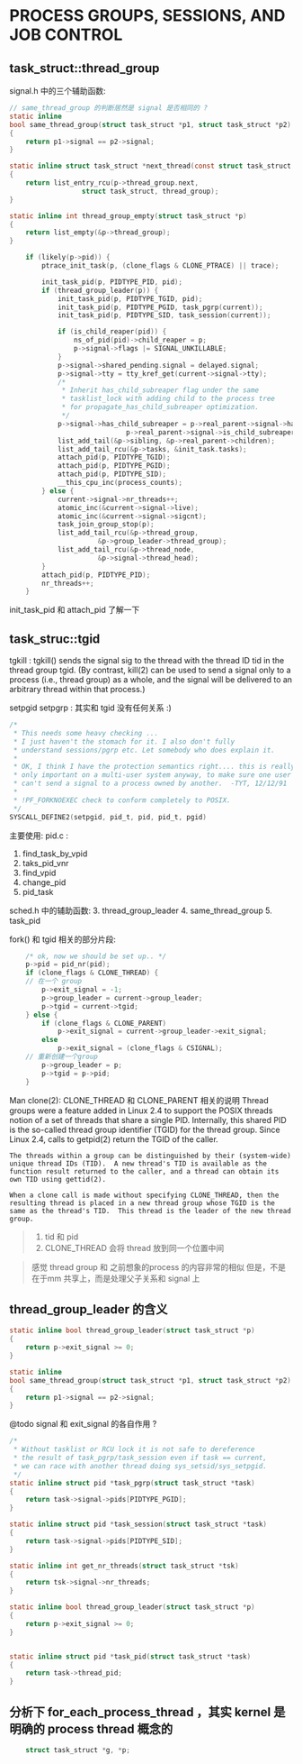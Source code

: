 # PROCESS GROUPS, SESSIONS, AND JOB CONTROL

## task_struct::thread_group

signal.h 中的三个辅助函数:
```c
// same_thread_group 的判断居然是 signal 是否相同的 ?
static inline
bool same_thread_group(struct task_struct *p1, struct task_struct *p2)
{
	return p1->signal == p2->signal;
}

static inline struct task_struct *next_thread(const struct task_struct *p)
{
	return list_entry_rcu(p->thread_group.next,
			      struct task_struct, thread_group);
}

static inline int thread_group_empty(struct task_struct *p)
{
	return list_empty(&p->thread_group);
}
```

```c
	if (likely(p->pid)) {
		ptrace_init_task(p, (clone_flags & CLONE_PTRACE) || trace);

		init_task_pid(p, PIDTYPE_PID, pid);
		if (thread_group_leader(p)) {
			init_task_pid(p, PIDTYPE_TGID, pid);
			init_task_pid(p, PIDTYPE_PGID, task_pgrp(current));
			init_task_pid(p, PIDTYPE_SID, task_session(current));

			if (is_child_reaper(pid)) {
				ns_of_pid(pid)->child_reaper = p;
				p->signal->flags |= SIGNAL_UNKILLABLE;
			}
			p->signal->shared_pending.signal = delayed.signal;
			p->signal->tty = tty_kref_get(current->signal->tty);
			/*
			 * Inherit has_child_subreaper flag under the same
			 * tasklist_lock with adding child to the process tree
			 * for propagate_has_child_subreaper optimization.
			 */
			p->signal->has_child_subreaper = p->real_parent->signal->has_child_subreaper ||
							 p->real_parent->signal->is_child_subreaper;
			list_add_tail(&p->sibling, &p->real_parent->children);
			list_add_tail_rcu(&p->tasks, &init_task.tasks);
			attach_pid(p, PIDTYPE_TGID);
			attach_pid(p, PIDTYPE_PGID);
			attach_pid(p, PIDTYPE_SID);
			__this_cpu_inc(process_counts);
		} else {
			current->signal->nr_threads++;
			atomic_inc(&current->signal->live);
			atomic_inc(&current->signal->sigcnt);
			task_join_group_stop(p);
			list_add_tail_rcu(&p->thread_group,
					  &p->group_leader->thread_group);
			list_add_tail_rcu(&p->thread_node,
					  &p->signal->thread_head);
		}
		attach_pid(p, PIDTYPE_PID);
		nr_threads++;
	}
```

init_task_pid 和 attach_pid 了解一下

## task_struc::tgid
tgkill :
       tgkill() sends the signal sig to the thread with the thread ID tid in the thread group tgid.  (By contrast, kill(2) can be used to send a signal only to a process (i.e., thread group) as a whole, and the signal will be delivered to an arbitrary thread within that process.)

setpgid setpgrp : 其实和 tgid 没有任何关系 :)

```c
/*
 * This needs some heavy checking ...
 * I just haven't the stomach for it. I also don't fully
 * understand sessions/pgrp etc. Let somebody who does explain it.
 *
 * OK, I think I have the protection semantics right.... this is really
 * only important on a multi-user system anyway, to make sure one user
 * can't send a signal to a process owned by another.  -TYT, 12/12/91
 *
 * !PF_FORKNOEXEC check to conform completely to POSIX.
 */
SYSCALL_DEFINE2(setpgid, pid_t, pid, pid_t, pgid)
```

主要使用:
pid.c :
1. find_task_by_vpid
2. taks_pid_vnr
6. find_vpid
8. change_pid
7. pid_task

sched.h 中的辅助函数:
3. thread_group_leader
4. same_thread_group
5. task_pid

fork() 和 tgid 相关的部分片段:
```c
	/* ok, now we should be set up.. */
	p->pid = pid_nr(pid);
	if (clone_flags & CLONE_THREAD) {
    // 在一个 group
		p->exit_signal = -1;
		p->group_leader = current->group_leader;
		p->tgid = current->tgid;
	} else {
		if (clone_flags & CLONE_PARENT)
			p->exit_signal = current->group_leader->exit_signal;
		else
			p->exit_signal = (clone_flags & CSIGNAL);
    // 重新创建一个group
		p->group_leader = p;
		p->tgid = p->pid;
	}
```

Man clone(2): CLONE_THREAD 和 CLONE_PARENT 相关的说明
    Thread groups were a feature added in Linux 2.4 to support the POSIX threads notion of a set of threads that share a single PID.  Internally, this shared PID is the so-called thread group identifier (TGID) for the thread group.  Since Linux 2.4, calls to getpid(2) return the TGID of the caller.

    The threads within a group can be distinguished by their (system-wide) unique thread IDs (TID).  A new thread's TID is available as the function result returned to the caller, and a thread can obtain its own TID using gettid(2).

    When a clone call is made without specifying CLONE_THREAD, then the resulting thread is placed in a new thread group whose TGID is the same as the thread's TID.  This thread is the leader of the new thread group.

> 1. tid 和 pid
> 2. CLONE_THREAD 会将 thread 放到同一个位置中间

> 感觉 thread group 和 之前想象的process 的内容非常的相似
> 但是，不是在于mm 共享上，而是处理父子关系和 signal 上

## thread_group_leader 的含义

```c
static inline bool thread_group_leader(struct task_struct *p)
{
	return p->exit_signal >= 0;
}

static inline
bool same_thread_group(struct task_struct *p1, struct task_struct *p2)
{
	return p1->signal == p2->signal;
}
```

@todo signal 和 exit_signal 的各自作用 ?



```c
/*
 * Without tasklist or RCU lock it is not safe to dereference
 * the result of task_pgrp/task_session even if task == current,
 * we can race with another thread doing sys_setsid/sys_setpgid.
 */
static inline struct pid *task_pgrp(struct task_struct *task)
{
	return task->signal->pids[PIDTYPE_PGID];
}

static inline struct pid *task_session(struct task_struct *task)
{
	return task->signal->pids[PIDTYPE_SID];
}

static inline int get_nr_threads(struct task_struct *tsk)
{
	return tsk->signal->nr_threads;
}

static inline bool thread_group_leader(struct task_struct *p)
{
	return p->exit_signal >= 0;
}


static inline struct pid *task_pid(struct task_struct *task)
{
	return task->thread_pid;
}
```

## 分析下 for_each_process_thread ，其实 kernel 是明确的 process thread 概念的

```c
	struct task_struct *g, *p;
```
